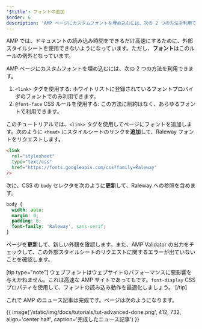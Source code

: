 ```yaml
---
'$title': フォントの追加
$order: 6
description: 'AMP ページにカスタムフォントを埋め込むには、次の 2 つの方法を利用できます。1. <link> タグを使用する: ホワイトリストに登録されているフォントプロバイダのフォントのみ ...'
---
```


AMP では、ドキュメントの読み込み時間をできるだけ高速にするために、外部スタイルシートを使用できないようになっています。ただし、**フォント**はこのルールの例外となっています。

AMP ページにカスタムフォントを埋め込むには、次の 2 つの方法を利用できます。

1. `<link>` タグを使用する: ホワイトリストに登録されているフォントプロバイダのフォントでのみ利用できます。
2. `@font-face` CSS ルールを使用する: この方法に制約はなく、あらゆるフォントで利用できます。

このチュートリアルでは、`<link>` タグを使用してページにフォントを追加します。次のように `<head>` にスタイルシートのリンクを**追加**して、Raleway フォントをリクエストします。

```html
<link
  rel="stylesheet"
  type="text/css"
  href="https://fonts.googleapis.com/css?family=Raleway"
/>
```

次に、CSS の `body` セレクタを次のように**更新**して、Raleway への参照を含めます。

```css
body {
  width: auto;
  margin: 0;
  padding: 0;
  font-family: 'Raleway', sans-serif;
}
```

ページを**更新**して、新しい外観を確認します。また、AMP Validator の出力をチェックして、この外部スタイルシートのリクエストに関するエラーが出ていないことを確認します。

[tip type="note"] ウェブフォントはウェブサイトのパフォーマンスに悪影響を与えかねません。これは高速な AMP サイトであってもです。<a><code>font-display</code></a> CSS プロパティを使用して、フォントの読み込み動作を最適化しましょう。 [/tip]

これで AMP のニュース記事は完成です。ページは次のようになります。

{{ image('/static/img/docs/tutorials/tut-advanced-done.png', 412, 732, align='center half', caption='完成したニュース記事') }}
